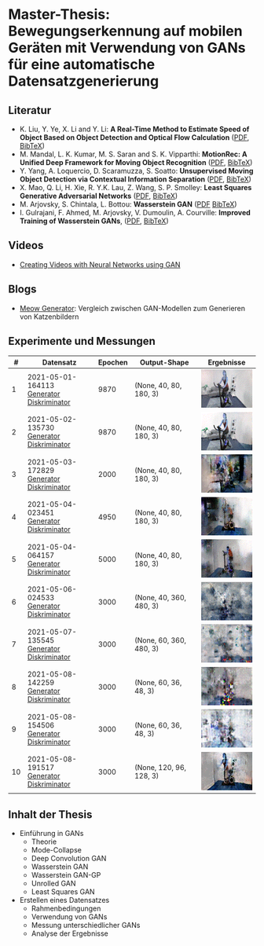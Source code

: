 # Master-Thesis: Bewegungserkennung auf mobilen Geräten mit Verwendung von GANs für eine automatische Datensatzgenerierung

## Literatur
* K. Liu, Y. Ye, X. Li and Y. Li: **A Real-Time Method to Estimate Speed of Object Based on Object Detection and Optical Flow Calculation** ([PDF](https://iopscience.iop.org/article/10.1088/1742-6596/1004/1/012003/pdf), [BibTeX](https://iopscience.iop.org/export?articleId=1742-6596/1004/1/012003&doi=10.1088/1742-6596/1004/1/012003&exportFormat=iopexport_bib&exportType=abs&navsubmit=Export+abstract))
* M. Mandal, L. K. Kumar, M. S. Saran and S. K. Vipparthi: **MotionRec: A Unified Deep Framework for Moving Object Recognition** ([PDF](https://openaccess.thecvf.com/content_WACV_2020/papers/Mandal_MotionRec_A_Unified_Deep_Framework_for_Moving_Object_Recognition_WACV_2020_paper.pdf), [BibTeX](https://openaccess.thecvf.com/content_WACV_2020/html/Mandal_MotionRec_A_Unified_Deep_Framework_for_Moving_Object_Recognition_WACV_2020_paper.html))
* Y. Yang, A. Loquercio, D. Scaramuzza, S. Soatto: **Unsupervised Moving Object Detection via Contextual Information Separation** ([PDF](https://arxiv.org/pdf/1901.03360), [BibTeX](https://arxiv.org/abs/1901.03360))
* X. Mao, Q. Li, H. Xie, R. Y.K. Lau, Z. Wang, S. P. Smolley: **Least Squares Generative Adversarial Networks** ([PDF](https://arxiv.org/pdf/1611.04076.pdf), [BibTeX](https://arxiv.org/abs/1611.04076))
* M. Arjovsky, S. Chintala, L. Bottou: **Wasserstein GAN** ([PDF](https://arxiv.org/pdf/1701.07875) [BibTeX](https://arxiv.org/abs/1701.07875))
* I. Gulrajani, F. Ahmed, M. Arjovsky, V. Dumoulin, A. Courville: **Improved Training of Wasserstein GANs**, ([PDF](https://arxiv.org/pdf/1704.00028), [BibTeX](https://arxiv.org/abs/1704.00028))

## Videos
* [Creating Videos with Neural Networks using GAN](https://www.youtube.com/watch?v=CIua95jUD_I)

## Blogs
* [Meow Generator](https://ajolicoeur.wordpress.com/cats/): Vergleich zwischen GAN-Modellen zum Generieren von Katzenbildern

## Experimente und Messungen

| #   | Datensatz | Epochen | Output-Shape | Ergebnisse |
| --- | --------- | ------- | ------------ | ---------- |
| 1 | 2021-05-01-164113 <br/> [Generator](./evaluation/2021-05-01-164113/generator.txt) <br />[Diskriminator](./evaluation/2021-05-01-164113/discriminator.txt) | 9870 | (None, 40, 80, 180, 3) | ![](./evaluation/2021-05-01-164113/results.gif) |
| 2 | 2021-05-02-135730 <br/> [Generator](./evaluation/2021-05-02-135730/generator.txt) <br />[Diskriminator](./evaluation/2021-05-02-135730/discriminator.txt) | 9870 | (None, 40, 80, 180, 3) | ![](./evaluation/2021-05-02-135730/results.gif) |
| 3 | 2021-05-03-172829 <br/> [Generator](./evaluation/2021-05-03-172829/generator.txt) <br />[Diskriminator](./evaluation/2021-05-03-172829/discriminator.txt) | 2000 | (None, 40, 80, 180, 3) | ![](./evaluation/2021-05-03-172829/results.gif) |
| 4 | 2021-05-04-023451 <br/> [Generator](./evaluation/2021-05-04-023451/generator.txt) <br />[Diskriminator](./evaluation/2021-05-04-023451/discriminator.txt) | 4950 | (None, 40, 80, 180, 3) | ![](./evaluation/2021-05-04-023451/results.gif) |
| 5 | 2021-05-04-064157 <br/> [Generator](./evaluation/2021-05-04-064157/generator.txt) <br />[Diskriminator](./evaluation/2021-05-04-064157/discriminator.txt) | 5000 | (None, 40, 80, 180, 3) | ![](./evaluation/2021-05-04-064157/results.gif) |
| 6 | 2021-05-06-024533 <br/> [Generator](./evaluation/2021-05-06-024533/generator.txt) <br />[Diskriminator](./evaluation/2021-05-06-024533/discriminator.txt) | 3000 | (None, 40, 360, 480, 3) | ![](./evaluation/2021-05-06-024533/results.gif) |
| 7 | 2021-05-07-135545 <br/> [Generator](./evaluation/2021-05-07-135545/generator.txt) <br />[Diskriminator](./evaluation/2021-05-07-135545/discriminator.txt) | 3000 | (None, 60, 360, 480, 3) | ![](./evaluation/2021-05-07-135545/results.gif) |
| 8 | 2021-05-08-142259 <br/> [Generator](./evaluation/2021-05-08-142259/generator.txt) <br />[Diskriminator](./evaluation/2021-05-08-142259/discriminator.txt) | 3000 | (None, 60, 36, 48, 3) | ![](./evaluation/2021-05-08-142259/results.gif) |
| 9 | 2021-05-08-154506 <br/> [Generator](./evaluation/2021-05-08-154506/generator.txt) <br />[Diskriminator](./evaluation/2021-05-08-154506/discriminator.txt) | 3000 | (None, 60, 36, 48, 3) | ![](./evaluation/2021-05-08-154506/results.gif) |
| 10 | 2021-05-08-191517 <br/> [Generator](./evaluation/2021-05-08-191517/generator.txt) <br />[Diskriminator](./evaluation/2021-05-08-191517/discriminator.txt) | 3000 | (None, 120, 96, 128, 3) | ![](./evaluation/2021-05-08-191517/results.gif) |


## Inhalt der Thesis

* Einführung in GANs
    - Theorie
    - Mode-Collapse
    - Deep Convolution GAN
    - Wasserstein GAN
    - Wasserstein GAN-GP
    - Unrolled GAN
    - Least Squares GAN
* Erstellen eines Datensatzes
    - Rahmenbedingungen
    - Verwendung von GANs
    - Messung unterschiedlicher GANs
    - Analyse der Ergebnisse
